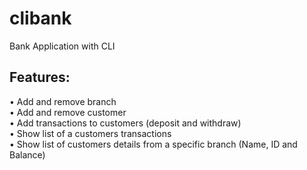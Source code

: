 # clibank
 Bank Application with CLI
 
 ## Features:
 • Add and remove branch\
 • Add and remove customer\
 • Add transactions to customers (deposit and withdraw)\
 • Show list of a customers transactions\
 • Show list of customers details from a specific branch (Name, ID and Balance)
